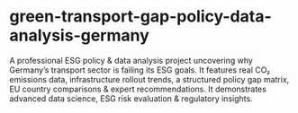 # green-transport-gap-policy-data-analysis-germany
A professional ESG policy &amp; data analysis project uncovering why Germany’s transport sector is failing its ESG goals. It features real CO₂ emissions data, infrastructure rollout trends, a structured policy gap matrix, EU country comparisons &amp; expert recommendations. It demonstrates advanced data science, ESG risk evaluation &amp; regulatory insights.
